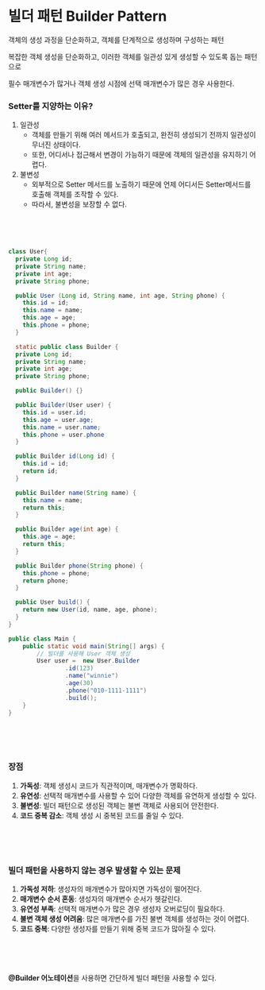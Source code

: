# 빌더 패턴 Builder Pattern

객체의 생성 과정을 단순화하고, 객체를 단계적으로 생성하며 구성하는 패턴


복잡한 객체 생성을 단순화하고, 이러한 객체를 일관성 있게 생성할 수 있도록 돕는 패턴으로

필수 매개변수가 많거나 객체 생성 시점에 선택 매개변수가 많은 경우 사용한다.


### Setter를 지양하는 이유?
1. 일관성
   - 객체를 만들기 위해 여러 메서드가 호출되고, 완전히 생성되기 전까지 일관성이 무너진 상태이다.
   - 또한, 어디서나 접근해서 변경이 가능하기 때문에 객체의 일관성을 유지하기 어렵다.
3. 불변성
   - 외부적으로 Setter 메서드를 노출하기 때문에 언제 어디서든 Setter메서드를 호출해 객체를 조작할 수 있다.
   - 따라서, 불변성을 보장할 수 없다.



<br><br><br>

```java
class User{
  private Long id;
  private String name;
  private int age;
  private String phone;

  public User (Long id, String name, int age, String phone) {
    this.id = id;
    this.name = name;
    this.age = age;
    this.phone = phone;
  }

  static public class Builder {
  private Long id;
  private String name;
  private int age;
  private String phone;

  public Builder() {}

  public Builder(User user) {
    this.id = user.id;
    this.age = user.age;
    this.name = user.name;
    this.phone = user.phone
  }

  public Builder id(Long id) {
    this.id = id;
    return id;
  }

  public Builder name(String name) {
    this.name = name;
    return this;
  }

  public Builder age(int age) {
    this.age = age;
    return this;
  }

  public Builder phone(String phone) {
    this.phone = phone;
    return phone;
  }

  public User build() {
    return new User(id, name, age, phone);
  }
}
```

```java
public class Main {
    public static void main(String[] args) {
        // 빌더를 사용해 User 객체 생성
        User user =  new User.Builder
                .id(123)
                .name("winnie")
                .age(30)
                .phone("010-1111-1111")
                .build();
    }
}
```

<br><br><br>


### 장점
1. **가독성**: 객체 생성시 코드가 직관적이며, 매개변수가 명확하다.
2. **유연성**: 선택적 매개변수를 사용할 수 있어 다양한 객체를 유연하게 생성할 수 있다.
3. **불변성**: 빌더 패턴으로 생성된 객체는 불변 객체로 사용되어 안전한다.
4. **코드 중복 감소**: 객체 생성 시 중복된 코드를 줄일 수 있다.


<br><br><br>


### 빌더 패턴을 사용하지 않는 경우 발생할 수 있는 문제
1. **가독성 저하**: 생성자의 매개변수가 많아지면 가독성이 떨어진다.
2. **매개변수 순서 혼동**: 생성자의 매개변수 순서가 헷갈린다.
3. **유연성 부족**: 선택적 매개변수가 많은 경우 생성자 오버로딩이 필요하다.
4. **불변 객체 생성 어려움**: 많은 매개변수를 가진 불변 객체를 생성하는 것이 어렵다.
5. **코드 중복**: 다양한 생성자를 만들기 위해 중복 코드가 많아질 수 있다.


<br><br><br>



**@Builder 어노테이션**을 사용하면 간단하게 빌더 패턴을 사용할 수 있다.



